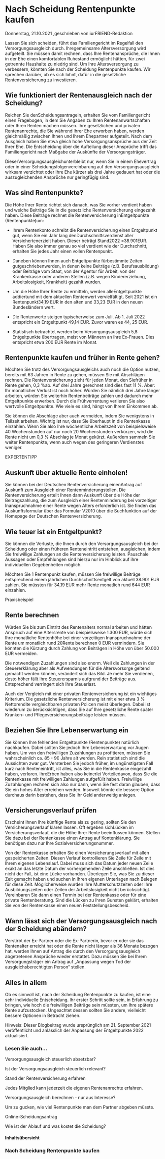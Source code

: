 # Nach Scheidung Rentenpunkte kaufen

Donnerstag, 21.10.2021 ,geschrieben von iurFRIEND-Redaktion

Lassen Sie sich scheiden, führt das Familiengericht im Regelfall den Versorgungsausgleich durch. Ihregemeinsame Altersversorgung wird aufgeteilt. Sie müssen damit rechnen, dass Ihre Rentenansprüche, die Ihnen in der Ehe einen komfortablen Ruhestand ermöglicht hätten, für zwei getrennte Haushalte zu niedrig sind. Um Ihre Altersversorgung zu verbessern, könnten Sie nach der Scheidung Rentenpunkte kaufen. Wir sprechen darüber, ob es sich lohnt, dafür in die gesetzliche Rentenversicherung zu investieren.

## Wie funktioniert der Rentenausgleich nach der Scheidung?

Reichen Sie denScheidungsantragein, erhalten Sie vom Familiengericht einen Fragebogen, in dem Sie Angaben zu Ihren Rentenanwartschaften oder Ihren Renten machen müssen. Ihre gesetzlichen und privaten Rentenanrechte, die Sie während Ihrer Ehe erworben haben, werden gleichmäßig zwischen Ihnen und Ihrem Ehepartner aufgeteilt. Nach dem Ausgleich haben Sie etwa gleich hohe Versorgungsansprüche aus der Zeit Ihrer Ehe. Die Entscheidung über die Aufteilung dieser Ansprüche trifft das Familiengericht nach Maßgabe der Auskünfte der Versorgungsträger.

DieserVersorgungsausgleichunterbleibt nur, wenn Sie in einem Ehevertrag oder in einer Scheidungsfolgenvereinbarung auf den Versorgungsausgleich wirksam verzichtet oder Ihre Ehe kürzer als drei Jahre gedauert hat oder die auszugleichenden Ansprüche nur geringfügig sind.

## Was sind Rentenpunkte?

Die Höhe Ihrer Rente richtet sich danach, was Sie vorher verdient haben und welche Beiträge Sie in die gesetzliche Rentenversicherung eingezahlt haben. Diese Beiträge rechnet die Rentenversicherung inEntgeltpunkte (Rentenpunkte)um:

- Ihrem Rentenkonto schreibt die Rentenversicherung einen Entgeltpunkt gut, wenn Sie ein Jahr lang denDurchschnittsverdienst aller Versichertenerzielt haben. Dieser beträgt Stand2022 =38.901EUR. Haben Sie also immer genau so viel verdient wie der Durchschnitt, erhalten Sie jedes Jahr einen vollen Rentenpunkt.

- Daneben können Ihnen auch Entgeltpunkte fürbestimmte Zeiten gutgeschriebenwerden, in denen keine Beiträge (z.B. Berufsausbildung) oder Beiträge vom Staat, von der Agentur für Arbeit, von der Krankenkasse oder anderen Stellen (z.B. wegen Kindererziehung, Arbeitslosigkeit, Krankheit) gezahlt wurden.

- Um die Höhe Ihrer Rente zu ermitteln, werden alleEntgeltpunkte addiertund mit dem aktuellen Rentenwert vervielfältigt. Seit 2021 ist ein Rentenpunkt34,19 EUR in den alten und 33,23 EUR in den neuen Bundesländern wert.

- Die Rentenwerte steigen typischerweise zum Juli. Ab 1. Juli 2022 entspricht ein Entgeltpunkt 49,14 EUR. Zuvor waren es 44, 25 EUR.

- Statistisch betrachtet werden beim Versorgungsausgleich 5,8 Entgeltpunkte übertragen, meist von Männern an ihre Ex-Frauen. Dies entspricht etwa 200 EUR Rente im Monat.

## Rentenpunkte kaufen und früher in Rente gehen?

Möchten Sie trotz des Versorgungsausgleichs auch noch die Option nutzen, bereits mit 63 Jahren in Rente zu gehen, müssen Sie mit Abschlägen rechnen. Die Rentenversicherung zieht für jeden Monat, den Siefrüher in Rente gehen, 0,3 %ab. Auf drei Jahre gerechnet sind dies fast 11 %. Aber: Ihr monatlicher Verlust ist noch höher. Würden Sie nämlich drei Jahre länger arbeiten, würden Sie weiterhin Rentenbeiträge zahlen und dadurch mehr Entgeltpunkte erwerben. Durch die Frühverrentung verlieren Sie also wertvolle Entgeltpunkte. Wie viele es sind, hängt von Ihrem Einkommen ab.

Sie können die Abschläge aber auch vermeiden, indem Sie wenigstens in Teilzeit arbeiten. Wichtig ist nur, dass Sie überhaupt in die Rentenkasse einzahlen. Wenn Sie also Ihre wöchentliche Arbeitszeit von beispielsweise 40 Wochenstunden auf nur noch 20 Wochenstunden verkürzen, wird die Rente nicht um 0,3 % Abschlag je Monat gekürzt. Außerdem sammeln Sie weiter Rentenpunkte, wenn auch wegen des geringeren Verdienstes weniger.

EXPERTENTIPP

## Auskunft über aktuelle Rente einholen!

Sie können bei der Deutschen Rentenversicherung einenAntrag auf Auskunft zum Ausgleich einer Rentenminderungstellen. Die Rentenversicherung erteilt Ihnen dann Auskunft über die Höhe der Beitragszahlung, die zum Ausgleich einer Rentenminderung bei vorzeitiger Inanspruchnahme einer Rente wegen Alters erforderlich ist. Sie finden das Auskunftsformular über das Formular V2010 über die Suchfunktion auf der Homepage der Deutschen Rentenversicherung.

## Wie teuer ist ein Entgeltpunkt?

Sie können die Verluste, die Ihnen durch den Versorgungsausgleich bei der Scheidung oder einen früheren Renteneintritt entstehen, ausgleichen, indem Sie freiwillige Zahlungen an die Rentenversicherung leisten. Pauschale Aussagen oder Empfehlungen sind hierzu nur im Hinblick auf ihre individuellen Gegebenheiten möglich.

Möchten Sie 1 Rentenpunkt kaufen, müssen Sie freiwillige Beiträge entsprechend einem jährlichen Durchschnittsentgelt von aktuell 38.901 EUR zahlen. Sie müssten für 34,19 EUR mehr Rente monatlich rund 644 EUR einzahlen.

Praxisbeispiel

## Rente berechnen

Würden Sie bis zum Eintritt des Rentenalters normal arbeiten und hätten Anspruch auf eine Altersrente von beispielsweise 1.300 EUR, würde sich Ihre monatliche Rentenhöhe bei einer vorzeitigen Inanspruchnahme der Rente um monatlich rund 20Rente berechnen 0 EUR vermindern. Sie könnten die Kürzung durch Zahlung von Beiträgen in Höhe von über 50.000 EUR vermeiden.

Die notwendigen Zuzahlungen sind also enorm. Weil die Zahlungen in der Steuererklärung aber als Aufwendungen für die Altersvorsorge geltend gemacht werden können, verändert sich das Bild. Je mehr Sie verdienen, desto höher fällt Ihre Steuerersparnis aufgrund der Beiträge aus. Entsprechend verringert sich Ihre Steuerlast.

Auch der Vergleich mit einer privaten Rentenversicherung ist ein wichtiges Kriterium. Die gesetzliche Rentenversicherung ist mit einer etwa 3 % Nettorendite vergleichbaren privaten Policen meist überlegen. Dabei ist wiederum zu berücksichtigen, dass Sie auf Ihre gesetzliche Rente später Kranken- und Pflegeversicherungsbeiträge leisten müssen.

## Beziehen Sie Ihre Lebenserwartung ein

Sie können Ihre fehlenden Entgeltpunkte (Rentenpunkte) natürlich nachkaufen. Dabei sollten Sie jedoch Ihre Lebenserwartung vor Augen haben. Um von den freiwilligen Zuzahlungen zu profitieren, müssen Sie wahrscheinlich ca. 85 - 90 Jahre alt werden. Rein statistisch sind die Aussichten zwar gut. Versterben Sie jedoch früher, im ungünstigsten Fall kurz nach Renteneintritt, ist alles, was Sie in die Rentenkasse eingezahlt haben, verloren. IhreErben haben also keinerlei Vorteiledavon, dass Sie die Rentenkasse mit freiwilligen Zahlungen aufgefüllt haben. Freiwillige Zuzahlungen rechnen sich also nur dann, wenn Sie fest daran glauben, dass Sie ein hohes Alter erreichen werden. Insoweit könnte die bessere Option durchaus darin bestehen, dass Sie Ihr Geld anderweitig anlegen.

## Versicherungsverlauf prüfen

Erscheint Ihnen Ihre künftige Rente als zu gering, sollten Sie den Versicherungsverlauf klären lassen. Oft ergeben sichLücken im Versicherungsverlauf, die die Höhe Ihrer Rente beeinflussen können. Stellen Sie dazu bei der Rentenkasse einen Antrag auf Kontenklärung. Sie benötigen dazu nur Ihre Sozialversicherungsnummer.

Von der Rentenkasse erhalten Sie einen Versicherungsverlauf mit allen gespeicherten Zeiten. Diesen Verlauf kontrollieren Sie Zeile für Zeile mit Ihrem eigenen Lebenslauf. Dabei muss sich das Datum jeder neuen Zeile exakt an das letzte Datum der vorhergehenden Zeile anschließen. Ist dies nicht der Fall, ist eine Lücke vorhanden. Überlegen Sie, was Sie zu dieser Zeit gemacht haben und suchen in Ihren eigenen Unterlagen nach Belegen für diese Zeit. Möglicherweise wurden Ihre Mutterschutzzeiten oder Ihre Ausbildungszeiten oder Zeiten der Arbeitslosigkeit nicht berücksichtigt. Vereinbaren Sie dann einen Termin bei der Rentenkasse oder für eine private Rentenberatung. Sind die Lücken zu Ihren Gunsten geklärt, erhalten Sie von der Rentenkasse einen neuen Feststellungsbescheid.

## Wann lässt sich der Versorgungsausgleich nach der Scheidung abändern?

Verstirbt der Ex-Partner oder die Ex-Partnerin, bevor er oder sie das Rentenalter erreicht hat oder die Rente nicht länger als 36 Monate bezogen hat, werden Ihnen auf Antrag die durch den Versorgungsausgleich abgetretenen Ansprüche wieder erstattet. Dazu müssen Sie bei Ihrem Versorgungsträger ein Antrag auf „Anpassung wegen Tod der ausgleichsberechtigten Person“ stellen.

## Alles in allem

Ob es sinnvoll ist, nach der Scheidung Rentenpunkte zu kaufen, ist eine sehr individuelle Entscheidung. Ihr erster Schritt sollte sein, in Erfahrung zu bringen, wie hoch die freiwilligen Beiträge sein müssten, um Ihre spätere Rente aufzustocken. Ungeachtet dessen sollten Sie andere, vielleicht bessere Optionen in Betracht ziehen.

Hinweis: Dieser Blogbeitrag wurde ursprünglich am 21. September 2021 veröffentlicht und anlässlich der Anpassung der Entgeltpunkte 2022 aktualisiert.

### Lesen Sie auch...

Versorgungsausgleich steuerlich absetzbar?

Ist der Versorgungsausgleich steuerlich relevant?

Stand der Rentenversicherung erfahren

Jedes Mitglied kann jederzeit die eigenen Rentenanrechte erfahren.

Versorgungsausgleich berechnen - nur aus Interesse?

Um zu gucken, wie viel Rentenpunkte man dem Partner abgeben müsste.

Online-Scheidungsantrag

Wie ist der Ablauf und was kostet die Scheidung?

#### Inhaltsübersicht

### Nach Scheidung Rentenpunkte kaufen